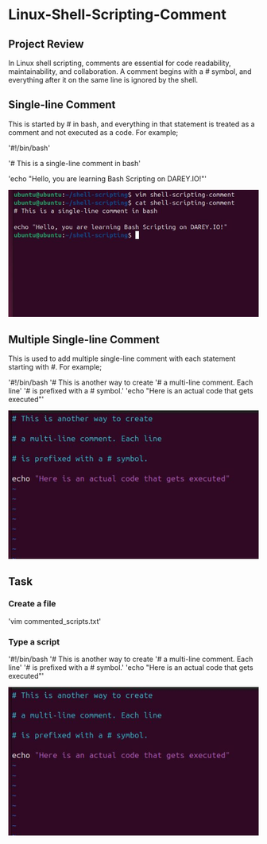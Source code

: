 # Linux-Shell-Scripting-Comment

## Project Review

In Linux shell scripting, comments are essential for code readability, maintainability, and collaboration. A comment begins with a *#* symbol, and everything after it on the same line is ignored by the shell. 

## Single-line Comment

This is started by # in bash, and everything in that statement is treated as a comment and not executed as a code. For example;

'#!/bin/bash'

'# This is a single-line comment in bash'

'echo "Hello, you are learning Bash Scripting on DAREY.IO!"'

![alt text](cm1.JPG)


## Multiple Single-line Comment

This is used to add multiple single-line comment with each statement starting with *#*. For example;

'#!/bin/bash
'# This is another way to create
'# a multi-line comment. Each line'
'# is prefixed with a # symbol.'
'echo "Here is an actual code that gets executed"'

![alt text](cm2.JPG)

## Task

### Create a file 

'vim commented_scripts.txt'

### Type a script

'#!/bin/bash
'# This is another way to create
'# a multi-line comment. Each line'
'# is prefixed with a # symbol.'
'echo "Here is an actual code that gets executed"'

![alt text](cm2.JPG)
